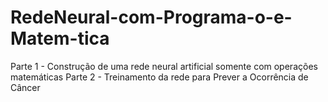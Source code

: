 # RedeNeural-com-Programa-o-e-Matem-tica
Parte 1 -  Construção de uma rede neural artificial somente com operações matemáticas Parte 2 - Treinamento da rede para Prever a Ocorrência de Câncer
